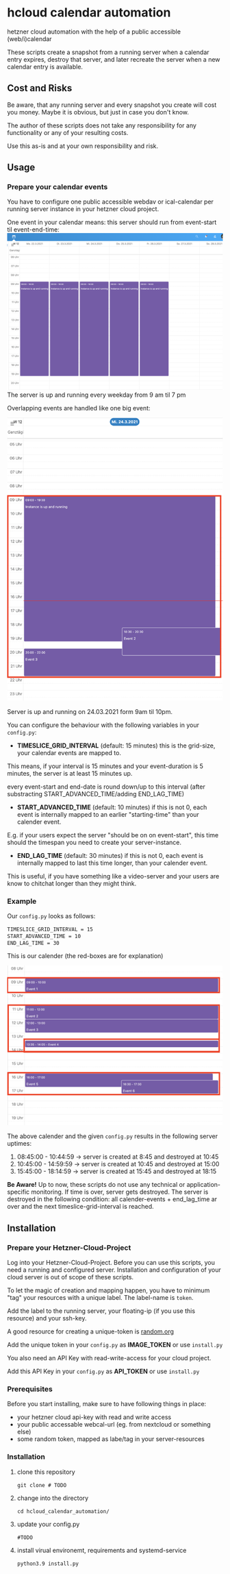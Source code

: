 # hcloud calendar automation 

hetzner cloud automation with the help of a public accessible (web/i)calendar

These scripts create a snapshot from a running server when a calendar entry expires, destroy that server, and later recreate the server when a new calendar entry is available.

## Cost and Risks
Be aware, that any running server and every snapshot you create will cost you money. Maybe it is obvious, but just in case you don't know.

The author of these scripts does not take any responsibility for any functionality or any of your resulting costs. 

Use this as-is and at your own responsibility and risk.

## Usage
### Prepare your calendar events
You have to configure one public accessible webdav or ical-calendar per running server instance in your hetzner cloud project.

One event in your calendar means: this server should run from event-start til event-end-time:
![sample recurring events](assets/screen_recurring.png)
The server is up and running every weekday from 9 am til 7 pm

Overlapping events are handled like one big event:

![sample overlap](assets/screen_overlap.png)

Server is up and running on 24.03.2021 form 9am til 10pm.

You can configure the behaviour with the following variables in your `config.py`:
 * **TIMESLICE_GRID_INTERVAL** (default: 15 minutes)
   this is the grid-size, your calendar events are mapped to.
   
This means, if your interval is 15 minutes and your event-duration is 5 minutes, the server is at least 15 minutes up.

every event-start and end-date is round down/up to this interval (after substracting START_ADVANCED_TIME/adding END_LAG_TIME)

 * **START_ADVANCED_TIME**  (default: 10 minutes)
   if this is not 0, each event is internally mapped to an earlier "starting-time" than your calender event. 
   
E.g. if your users expect the server "should be on on event-start", this time should the timespan you need to create your server-instance.

 * **END_LAG_TIME** (default: 30 minutes)
   if this is not 0, each event is internally mapped to last this time longer, than your calender event. 
   
This is useful, if you have something like a video-server and your users are know to chitchat longer than they might think.

### Example

Our `config.py` looks as follows:
```
TIMESLICE_GRID_INTERVAL = 15
START_ADVANCED_TIME = 10
END_LAG_TIME = 30
```

This is our calender (the red-boxes are for explanation)

![explain config vars](assets/screen_explain_config.png)

The above calender and the given `config.py` results in the following server uptimes:
 1) 08:45:00 - 10:44:59 -> server is created at 8:45 and destroyed at 10:45
 2) 10:45:00 - 14:59:59 -> server is created at 10:45 and destroyed at 15:00
 3) 15:45:00 - 18:14:59 -> server is created at 15:45 and destroyed at 18:15

**Be Aware!** 
Up to now, these scripts do not use any technical or application-specific monitoring. If time is over, server gets destroyed.
The server is destroyed in the following condition:
all calender-events + end_lag_time ar over and the next timeslice-grid-interval is reached.


## Installation
### Prepare your Hetzner-Cloud-Project
Log into your Hetzner-Cloud-Project. Before you can use this scripts, you need a running and configured server.
Installation and configuration of your cloud server is out of scope of these scripts.

To let the magic of creation and mapping happen, you have to minimum "tag" your resources with a unique label.
The label-name is `token`. 

Add the label to the running server, your floating-ip (if you use this resource) and your ssh-key.

A good resource for creating a unique-token is [random.org](https://www.random.org/strings/?num=1&len=10&digits=on&upperalpha=on&loweralpha=on&unique=on&format=html&rnd=new)

Add the unique token in your `config.py` as **IMAGE_TOKEN** or use `install.py`

You also need an API Key with read-write-access for your cloud project.

Add this API Key in your `config.py` as **API_TOKEN** or use `install.py`

### Prerequisites
Before you start installing, make sure to have following things in place:
 * your hetzner cloud api-key with read and write access
 * your public accessable webcal-url (eg. from nextcloud or something else)
 * some random token, mapped as labe/tag in your server-resources

### Installation
1) clone this repository
    ```
    git clone # TODO
    ```
   
2) change into the directory
    ```
    cd hcloud_calendar_automation/
    ```
   
3) update your config.py
   ```
   #TODO
   ```
   
4) install virual environemt, requirements and systemd-service 
    ```
    python3.9 install.py
    ```
